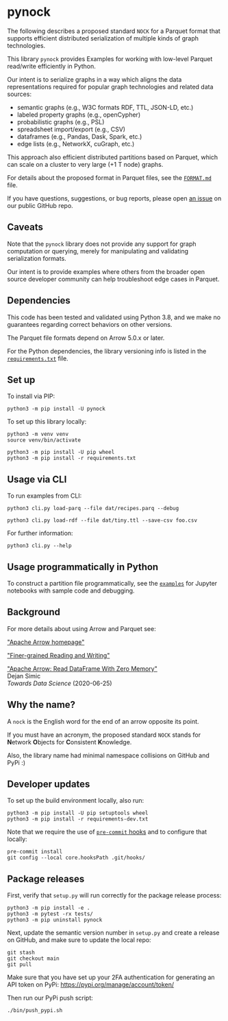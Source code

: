 # pynock

The following describes a proposed standard `NOCK` for a Parquet
format that supports efficient distributed serialization of multiple
kinds of graph technologies.

This library `pynock` provides Examples for working with low-level
Parquet read/write efficiently in Python.

Our intent is to serialize graphs in a way which aligns the data
representations required for popular graph technologies and related
data sources:

  * semantic graphs (e.g., W3C formats RDF, TTL, JSON-LD, etc.)
  * labeled property graphs (e.g., openCypher)
  * probabilistic graphs (e.g., PSL)
  * spreadsheet import/export (e.g., CSV)
  * dataframes (e.g., Pandas, Dask, Spark, etc.)
  * edge lists (e.g., NetworkX, cuGraph, etc.)

This approach also efficient distributed partitions based on Parquet,
which can scale on a cluster to very large (+1 T node) graphs.

For details about the proposed format in Parquet files, see the
[`FORMAT.md`](https://github.com/DerwenAI/pynock/blob/main/FORMAT.md)
file.

If you have questions, suggestions, or bug reports, please open
[an issue](https://github.com/DerwenAI/pynock/issues)
on our public GitHub repo.


## Caveats

Note that the `pynock` library does not provide any support for graph
computation or querying, merely for manipulating and validating
serialization formats.

Our intent is to provide examples where others from the broader open
source developer community can help troubleshoot edge cases in
Parquet.


## Dependencies

This code has been tested and validated using Python 3.8, and we make
no guarantees regarding correct behaviors on other versions.

The Parquet file formats depend on Arrow 5.0.x or later.

For the Python dependencies, the library versioning info is listed in the
[`requirements.txt`](https://github.com/DerwenAI/pynock/blob/main/requirements.txt)
file.


## Set up

To install via PIP:

```
python3 -m pip install -U pynock
```

To set up this library locally:

```
python3 -m venv venv
source venv/bin/activate

python3 -m pip install -U pip wheel
python3 -m pip install -r requirements.txt
```

## Usage via CLI

To run examples from CLI:

```
python3 cli.py load-parq --file dat/recipes.parq --debug
```

```
python3 cli.py load-rdf --file dat/tiny.ttl --save-csv foo.csv
```

For further information:

```
python3 cli.py --help
```

## Usage programmatically in Python

To construct a partition file programmatically, see the 
[`examples`](https://github.com/DerwenAI/pynock/blob/main/examples)
for Jupyter notebooks with sample code and debugging.


## Background

For more details about using Arrow and Parquet see:

["Apache Arrow homepage"](https://arrow.apache.org/)

["Finer-grained Reading and Writing"](https://arrow.apache.org/docs/python/parquet.html#finer-grained-reading-and-writing)

["Apache Arrow: Read DataFrame With Zero Memory"](https://towardsdatascience.com/apache-arrow-read-dataframe-with-zero-memory-69634092b1a)  
Dejan Simic  
_Towards Data Science_ (2020-06-25)


## Why the name?

A `nock` is the English word for the end of an arrow opposite its point.

If you must have an acronym, the proposed standard `NOCK` stands for
**N**etwork **O**bjects for **C**onsistent **K**nowledge.

Also, the library name had minimal namespace collisions on GitHub and
PyPi :)


## Developer updates

To set up the build environment locally, also run:
```
python3 -m pip install -U pip setuptools wheel
python3 -m pip install -r requirements-dev.txt
```

Note that we require the use of [`pre-commit` hooks](https://pre-commit.com/)
and to configure that locally:

```
pre-commit install
git config --local core.hooksPath .git/hooks/
```


## Package releases

First, verify that `setup.py` will run correctly for the package
release process:

```
python3 -m pip install -e .
python3 -m pytest -rx tests/
python3 -m pip uninstall pynock
```

Next, update the semantic version number in `setup.py` and create a
release on GitHub, and make sure to update the local repo:

```
git stash
git checkout main
git pull
```

Make sure that you have set up your 2FA authentication for generating
an API token on PyPi: <https://pypi.org/manage/account/token/>

Then run our PyPi push script:

```
./bin/push_pypi.sh
```
